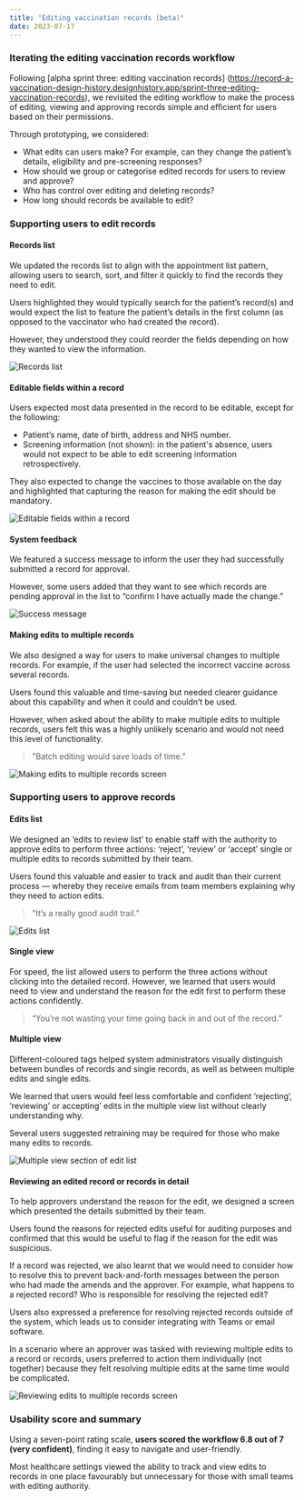 ```yaml
---
title: "Editing vaccination records (beta)"
date: 2023-07-17
---
```

### Iterating the editing vaccination records workflow

Following [alpha sprint three: editing vaccination records] (https://record-a-vaccination-design-history.designhistory.app/sprint-three-editing-vaccination-records), we revisited the editing workflow to make the process of editing, viewing and approving records simple and efficient for users based on their permissions.

Through prototyping, we considered:

- What edits can users make? For example, can they change the patient’s details, eligibility and pre-screening responses?
- How should we group or categorise edited records for users to review and approve? 
- Who has control over editing and deleting records? 
- How long should records be available to edit?

### Supporting users to edit records

#### Records list

We updated the records list to align with the appointment list pattern, allowing users to search, sort, and filter it quickly to find the records they need to edit.

Users highlighted they would typically search for the patient’s record(s) and would expect the list to feature the patient’s details in the first column (as opposed to the vaccinator who had created the record). 

However, they understood they could reorder the fields depending on how they wanted to view the information.

![Records list](5j2btspdgmlfv9g8a0brnhj0v7sg.png)

#### Editable fields within a record
Users expected most data presented in the record to be editable, except for the following:

- Patient’s name, date of birth, address and NHS number. 
- Screening information (not shown): in the patient's absence, users would not expect to be able to edit screening information retrospectively.

They also expected to change the vaccines to those available on the day and highlighted that capturing the reason for making the edit should be mandatory.  

![Editable fields within a record](vdehseo0l4jtxdkki3ee2gknke6t.png)

#### System feedback

We featured a success message to inform the user they had successfully submitted a record for approval. 

However, some users added that they want to see which records are pending approval in the list to “confirm I have actually made the change.” 

![Success message](7xp09z34jvl7wf298jrzzmxv3p1x.png)

#### Making edits to multiple records

We also designed a way for users to make universal changes to multiple records. For example, if the user had selected the incorrect vaccine across several records. 

Users found this valuable and time-saving but needed clearer guidance about this capability and when it could and couldn’t be used.

However, when asked about the ability to make multiple edits to multiple records, users felt this was a highly unlikely scenario and would not need this level of functionality. 

>"Batch editing would save loads of time."

![Making edits to multiple records screen](uack3e2zwx21fh23w92cplcvr2ur.png)

### Supporting users to approve records

#### Edits list
We designed an ‘edits to review list’ to enable staff with the authority to approve edits to perform three actions: ‘reject’, ‘review’ or ‘accept’ single or multiple edits to records submitted by their team. 

Users found this valuable and easier to track and audit than their current process — whereby they receive emails from team members explaining why they need to action edits.

>"It’s a really good audit trail.”

![Edits list](0cro1euvqd4hj442ln9sselw4yfd.png)

#### Single view

For speed, the list allowed users to perform the three actions without clicking into the detailed record. However, we learned that users would need to view and understand the reason for the edit first to perform these actions confidently. 

>“You’re not wasting your time going back in and out of the record.”

#### Multiple view

Different-coloured tags helped system administrators visually distinguish between bundles of records and single records, as well as between multiple edits and single edits.

We learned that users would feel less comfortable and confident ‘rejecting’, ‘reviewing’ or accepting’ edits in the multiple view list without clearly understanding why.

Several users suggested retraining may be required for those who make many edits to records.

![Multiple view section of edit list](zae9wdq5rj8w8lx6b1kzamusqpjo.png)

#### Reviewing an edited record or records in detail

To help approvers understand the reason for the edit, we designed a screen which presented the details submitted by their team. 

Users found the reasons for rejected edits useful for auditing purposes and confirmed that this would be useful to flag if the reason for the edit was suspicious. 

If a record was rejected, we also learnt that we would need to consider how to resolve this to prevent back-and-forth messages between the person who had made the amends and the approver. For example, what happens to a rejected record? Who is responsible for resolving the rejected edit? 

Users also expressed a preference for resolving rejected records outside of the system, which leads us to consider integrating with Teams or email software.

In a scenario where an approver was tasked with reviewing multiple edits to a record or records, users preferred to action them individually (not together) because they felt resolving multiple edits at the same time would be complicated. 

![Reviewing edits to multiple records screen](fou9vu3tc18dboy94pum7el9tako.png)

### Usability score and summary

Using a seven-point rating scale, **users scored the workflow 6.8 out of 7 (very confident)**, finding it easy to navigate and user-friendly. 

Most healthcare settings viewed the ability to track and view edits to records in one place favourably but unnecessary for those with small teams with editing authority.
